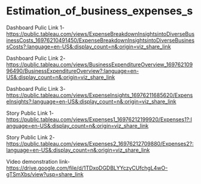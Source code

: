 # Estimation_of_business_expenses_s


Dashboard Pulic Link 1-https://public.tableau.com/views/ExpenseBreakdownInsightsintoDiverseBusinessCosts_16976210491450/ExpenseBreakdownInsightsintoDiverseBusinessCosts?:language=en-US&:display_count=n&:origin=viz_share_link

Dashboard Pulic Link 2-https://public.tableau.com/views/BusinessExpenditureOverview_16976210996490/BusinessExpenditureOverview?:language=en-US&:display_count=n&:origin=viz_share_link

Dashboard Pulic Link 3-https://public.tableau.com/views/ExpenseInsights_16976211685620/ExpenseInsights?:language=en-US&:display_count=n&:origin=viz_share_link

Story Public Link 1-https://public.tableau.com/views/Expenses1_16976212199920/Expenses1?:language=en-US&:display_count=n&:origin=viz_share_link

Story Public Link 2-https://public.tableau.com/views/Expenses2_16976212709880/Expenses2?:language=en-US&:display_count=n&:origin=viz_share_link

Video demonstration link-https://drive.google.com/file/d/1TDxoDGDBLYYczyCUfchgL4wO-gTSmXbs/view?usp=share_link
